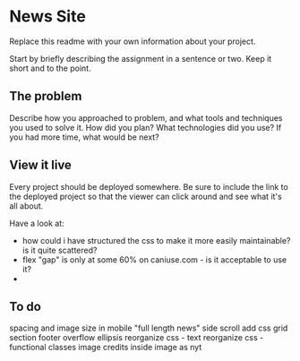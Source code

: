 # News Site

Replace this readme with your own information about your project. 

Start by briefly describing the assignment in a sentence or two. Keep it short and to the point.

## The problem

Describe how you approached to problem, and what tools and techniques you used to solve it. How did you plan? What technologies did you use? If you had more time, what would be next?

## View it live
Every project should be deployed somewhere. Be sure to include the link to the deployed project so that the viewer can click around and see what it's all about.

Have a look at:
- how could i have structured the css to make it more easily maintainable? is it quite scattered?
- flex "gap" is only at some 60% on caniuse.com - is it acceptable to use it?
- 


## To do
<!-- put top logo in proper flex div -->
<!-- add top menu -->
<!-- "small news" align to grid -->
<!-- "podcasts" add content
"full length news" add content -->
<!-- smaller text in "optional" div -->
spacing and image size in mobile
"full length news" side scroll
add css grid section
footer
overflow ellipsis
reorganize css - text
reorganize css - functional classes
image credits inside image as nyt
